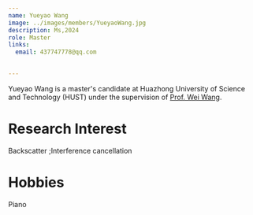 ```yaml
---
name: Yueyao Wang
image: ../images/members/YueyaoWang.jpg
description: Ms,2024
role: Master
links:
  email: 437747778@qq.com

  
---
```


Yueyao Wang is a master's candidate at Huazhong University of Science and Technology (HUST) under the supervision of [Prof. Wei Wang](https://eic.hust.edu.cn/professor/wangwei/index.html). 

Research Interest
======
Backscatter ;Interference cancellation

 

Hobbies
======
Piano